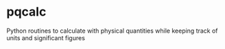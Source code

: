 pqcalc
======

Python routines to calculate with physical quantities while keeping track of units and significant figures

